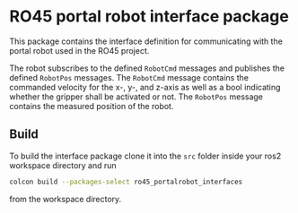 # RO45 portal robot interface package

This package contains the interface definition for communicating with the portal robot used in the RO45 project.

The robot subscribes to the defined `RobotCmd` messages and publishes the defined `RobotPos` messages.
The `RobotCmd` message contains the commanded velocity for the x-, y-, and z-axis as well as a bool indicating whether the gripper shall be activated or not.
The `RobotPos` message contains the measured position of the robot.

## Build
To build the interface package clone it into the `src` folder inside your ros2 workspace directory and run
```bash
colcon build --packages-select ro45_portalrobot_interfaces
```
from the workspace directory.
